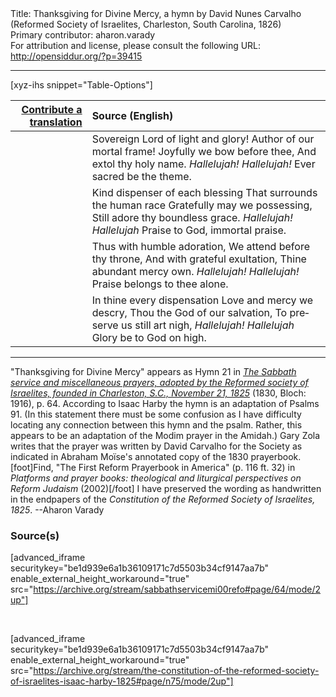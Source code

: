 <html>
<head></head>
<body>
Title: Thanksgiving for Divine Mercy, a hymn by David Nunes Carvalho (Reformed Society of Israelites, Charleston, South Carolina, 1826)<br />
Primary contributor: aharon.varady<br />
For attribution and license, please consult the following URL: <a href="http://opensiddur.org/?p=39415">http://opensiddur.org/?p=39415</a>
<p />
<hr />

[xyz-ihs snippet="Table-Options"]<table style="margin-left: auto; margin-right: auto;" class="draggable">
<thead><tr><th id="x" style="text-align: right;"><a href="/contribute/upload/">Contribute a translation</a></th><th style="text-align: left;">Source (English)</th></tr></thead>
<tbody>
<tr><td style="vertical-align:top;">
<div class="liturgy" lang="he" style="text-align: right;">

</div></td>

<td style="vertical-align:top;">
<div class="english" lang="en" style="text-align: left;">
Sovereign Lord of light and glory! 
Author of our mortal frame! 
Joyfully we bow before thee, 
And extol thy holy name. 
<em>Hallelujah! Hallelujah!</em>
Ever sacred be the theme. 
</div></td></tr>


<tr><td style="vertical-align:top;">
<div class="liturgy" lang="he" style="text-align: right;">

</div></td>

<td style="vertical-align:top;">
<div class="english" lang="en" style="text-align: left;">
Kind dispenser of each blessing 
That surrounds the human race 
Gratefully may we possessing, 
Still adore thy boundless grace. 
<em>Hallelujah! Hallelujah</em>
Praise to God, immortal praise. 
</div></td></tr>


<tr><td style="vertical-align:top;">
<div class="liturgy" lang="he" style="text-align: right;">

</div></td>

<td style="vertical-align:top;">
<div class="english" lang="en" style="text-align: left;">
Thus with humble adoration, 
We attend before thy throne, 
And with grateful exultation, 
Thine abundant mercy own. 
<em>Hallelujah! Hallelujah!</em>
Praise belongs to thee alone. 
</div></td></tr>


<tr><td style="vertical-align:top;">
<div class="liturgy" lang="he" style="text-align: right;">

</div></td>

<td style="vertical-align:top;">
<div class="english" lang="en" style="text-align: left;">
In thine every dispensation 
Love and mercy we descry, 
Thou the God of our salvation, 
To preserve us still art nigh, 
<em>Hallelujah! Hallelujah</em>
Glory be to God on high. 
</div></td></tr>
</tbody></table>

<hr />

"Thanksgiving for Divine Mercy" appears as Hymn 21 in <em><a href="/?p=39485">The Sabbath service and miscellaneous prayers, adopted by the Reformed society of Israelites, founded in Charleston, S.C., November 21, 1825</a></em> (1830, Bloch: 1916), p. 64. According to Isaac Harby the hymn is an adaptation of Psalms 91. (In this statement there must be some confusion as I have difficulty locating any connection between this hymn and the psalm. Rather, this appears to be an adaptation of the Modim prayer in the Amidah.) Gary Zola writes that the prayer was written by David Carvalho for the Society as indicated in Abraham Moïse's annotated copy of the 1830 prayerbook.[foot]Find, "The First Reform Prayerbook in America" (p. 116 ft. 32) in <em>Platforms and prayer books: theological and liturgical perspectives on Reform Judaism</em> (2002)[/foot] I have preserved the wording as handwritten in the endpapers of the <em>Constitution of the Reformed Society of Israelites, 1825</em>. --Aharon Varady

<h3>Source(s)</h3>

[advanced_iframe securitykey="be1d939e6a1b36109171c7d5503b34cf9147aa7b" enable_external_height_workaround="true" src="https://archive.org/stream/sabbathservicemi00refo#page/64/mode/2up"]

&nbsp;

[advanced_iframe securitykey="be1d939e6a1b36109171c7d5503b34cf9147aa7b" enable_external_height_workaround="true" src="https://archive.org/stream/the-constitution-of-the-reformed-society-of-israelites-isaac-harby-1825#page/n75/mode/2up"]

&nbsp;

</body>
</html>